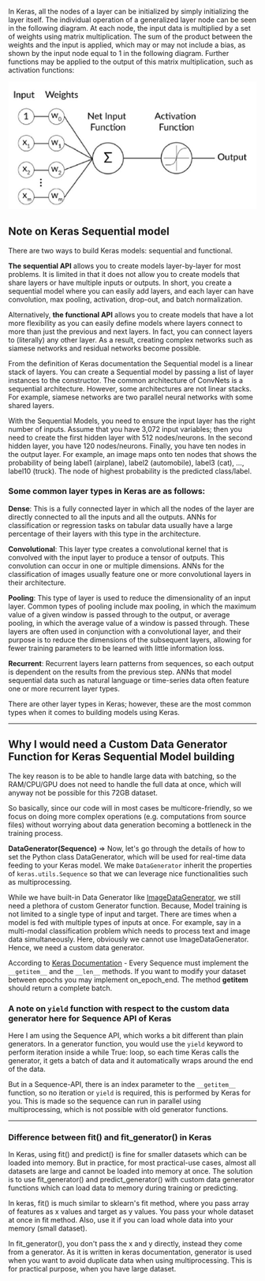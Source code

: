 In Keras, all the nodes of a layer can be initialized by simply initializing the layer itself. The individual
operation of a generalized layer node can be seen in the following diagram. At each
node, the input data is multiplied by a set of weights using matrix multiplication. The sum of the product between the weights and the
input is applied, which may or may not include a bias, as shown by the input node equal
to 1 in the following diagram. Further functions may be applied to the output of this
matrix multiplication, such as activation functions:

![](assets/2021-08-21-21-38-30.png)


## Note on Keras Sequential model

There are two ways to build Keras models: sequential and functional.

**The sequential API** allows you to create models layer-by-layer for most problems. It is limited in that it does not allow you to create models that share layers or have multiple inputs or outputs.
In short, you create a sequential model where you can easily add layers, and each layer can have convolution, max pooling, activation, drop-­out, and batch normalization.

Alternatively, **the functional API** allows you to create models that have a lot more flexibility as you can easily define models where layers connect to more than just the previous and next layers. In fact, you can connect layers to (literally) any other layer. As a result, creating complex networks such as siamese networks and residual networks become possible.

From the definition of Keras documentation the Sequential model is a linear stack of layers. You can create a Sequential model by passing a list of layer instances to the constructor. The common architecture of ConvNets is a sequential architecture. However, some architectures are not linear stacks. For example, siamese networks are two parallel neural networks with some shared layers.

With the Sequential Models, you need to ensure the
input layer has the right number of inputs. Assume that you have 3,072
input variables; then you need to create the first hidden layer with 512
nodes/neurons. In the second hidden layer, you have 120 nodes/neurons.
Finally, you have ten nodes in the output layer. For example, an image
maps onto ten nodes that shows the probability of being label1 (airplane),
label2 (automobile), label3 (cat), ..., label10 (truck). The node of highest
probability is the predicted class/label.


### Some common layer types in Keras are as follows:

**Dense**: This is a fully connected layer in which all the nodes of the layer are
directly connected to all the inputs and all the outputs. ANNs for classification or
regression tasks on tabular data usually have a large percentage of their layers with
this type in the architecture.

**Convolutional**: This layer type creates a convolutional kernel that is convolved with
the input layer to produce a tensor of outputs. This convolution can occur in one
or multiple dimensions. ANNs for the classification of images usually feature one or
more convolutional layers in their architecture.

**Pooling**: This type of layer is used to reduce the dimensionality of an input layer.
Common types of pooling include max pooling, in which the maximum value of
a given window is passed through to the output, or average pooling, in which
the average value of a window is passed through. These layers are often used
in conjunction with a convolutional layer, and their purpose is to reduce the
dimensions of the subsequent layers, allowing for fewer training parameters to be
learned with little information loss.

**Recurrent**: Recurrent layers learn patterns from sequences, so each output is
dependent on the results from the previous step. ANNs that model sequential data
such as natural language or time-series data often feature one or more recurrent
layer types.


There are other layer types in Keras; however, these are the most common types when
it comes to building models using Keras.


---

## Why I would need a Custom Data Generator Function for Keras Sequential Model building

The key reason is to be able to handle large data with batching, so the RAM/CPU/GPU does not need to handle the full data at once, which will anyway not be possible for this 72GB dataset.

So basically, since our code will in most cases be multicore-friendly, so we focus on doing more complex operations (e.g. computations from source files) without worrying about data generation becoming a bottleneck in the training process.


**DataGenerator(Sequence)** => Now, let's go through the details of how to set the Python class DataGenerator, which will be used for real-time data feeding to your Keras model. We make `DataGenerator` inherit the properties of `keras.utils.Sequence` so that we can leverage nice functionalities such as multiprocessing.

While we have built-in Data Generator like [ImageDataGenerator](https://www.tensorflow.org/api_docs/python/tf/keras/preprocessing/image/ImageDataGenerator), we still need a plethora of custom Generator function. Because, Model training is not limited to a single type of input and target. There are times when a model is fed with multiple types of inputs at once. For example, say in a multi-modal classification problem which needs to process text and image data simultaneously. Here, obviously we cannot use ImageDataGenerator. Hence, we need a custom data generator.

According to [Keras Documentation](https://www.tensorflow.org/api_docs/python/tf/keras/utils/Sequence) - Every Sequence must implement the `__getitem__` and the `__len__` methods. If you want to modify your dataset between epochs you may implement on_epoch_end. The method __getitem__ should return a complete batch.

 ### A note on `yield` function with respect to the custom data generator here for Sequence API of Keras

Here I am using the Sequence API, which works a bit different than plain generators. In a generator function, you would use the `yield` keyword to perform iteration inside a while True: loop, so each time Keras calls the generator, it gets a batch of data and it automatically wraps around the end of the data.

But in a Sequence-API, there is an index parameter to the `__getitem__` function, so no iteration or `yield` is required, this is performed by Keras for you. This is made so the sequence can run in parallel using multiprocessing, which is not possible with old generator functions.

---

### Difference between fit() and fit_generator() in Keras

In Keras, using fit() and predict() is fine for smaller datasets which can be loaded into memory. But in practice, for most practical-use cases, almost all datasets are large and cannot be loaded into memory at once. The solution is to use fit_generator() and predict_generator() with custom data generator functions which can load data to memory during training or predicting.

In keras, fit() is much similar to sklearn's fit method, where you pass array of features as x values and target as y values. You pass your whole dataset at once in fit method. Also, use it if you can load whole data into your memory (small dataset).

In fit_generator(), you don't pass the x and y directly, instead they come from a generator. As it is written in keras documentation, generator is used when you want to avoid duplicate data when using multiprocessing. This is for practical purpose, when you have large dataset.

